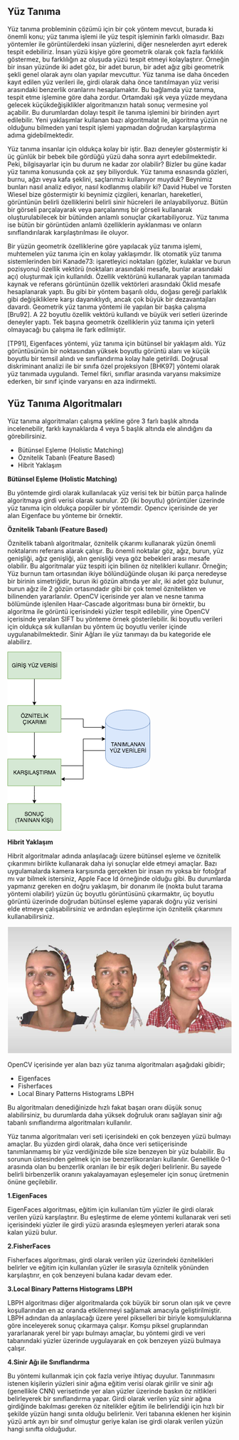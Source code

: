 **Yüz Tanıma** 
--------------

Yüz tanıma probleminin çözümü için bir çok yöntem mevcut, burada ki önemli konu; yüz tanıma işlemi ile yüz tespit işleminin farklı olmasıdır. Bazı yöntemler ile  görüntülerdeki insan yüzlerini, diğer nesnelerden ayırt ederek tespit edebiliriz. İnsan yüzü kişiye göre geometrik olarak çok fazla farklılık göstermez, bu farklılığın az oluşuda yüzü tespit etmeyi kolaylaştırır. Örneğin bir insan yüzünde iki adet göz, bir adet burun, bir adet ağız gibi geometrik şekli genel olarak aynı olan yapılar mevcuttur. Yüz tanıma ise daha önceden kayıt edilen yüz verileri ile, girdi olarak daha önce tanıtılmayan yüz verisi arasındaki benzerlik oranlarını hesaplamaktır. Bu bağlamda yüz tanıma, tespit etme işlemine göre daha zordur. Ortamdaki ışık veya yüzde meydana gelecek küçükdeğişiklikler algoritmanızın hatalı sonuç vermesine yol açabilir. Bu durumlardan dolayı tespit ile tanıma işlemini bir birinden ayırt edilebilir. Yeni yaklaşımlar kullanan bazı algoritmalat ile, algoritma yüzün ne olduğunu bilmeden yani tespit işlemi yapmadan doğrudan karşılaştırma adıma gidebilmektedir.

Yüz tanıma insanlar için oldukça kolay bir iştir. Bazı deneyler göstermiştir ki üç günlük bir bebek bile gördüğü yüzü daha sonra ayırt edebilmektedir. Peki, bilgisayarlar için bu durum ne kadar zor olabilir? Bizler bu güne kadar yüz tanıma konusunda çok az şey biliyorduk. Yüz tanıma esnasında gözleri, burnu, ağzı veya kafa şeklini, saçlarımızı kullanıyor muyduk? Beynimiz bunları nasıl analiz ediyor, nasıl kodlanmış olabilir ki? David Hubel ve Torsten Wiesel bize göstermiştir ki beynimiz çizgileri, kenarları, hareketleri, görüntünün belirli özelliklerini belirli sinir hücreleri ile anlayabiliyoruz. Bütün bir görseli parçalayarak veya parçalanmış bir görseli kullanarak oluşturulabilecek bir bütünden anlamlı sonuçlar çıkartabiliyoruz. Yüz tanıma ise bütün bir görüntüden anlamlı özelliklerin ayıklanması ve onların sınıflandırılarak karşılaştırılması ile oluyor.

Bir yüzün geometrik özelliklerine göre yapılacak yüz tanıma işlemi, muhtemelen yüz tanıma için en kolay yaklaşımdır. İlk otomatik yüz tanıma sistemlerinden biri Kanade73: işaretleyici noktaları (gözler, kulaklar ve burun pozisyonu) özellik vektörü (noktaları arasındaki mesafe, bunlar arasındaki açı) oluşturmak için kullanıldı. Özellik vektörünü kullanarak yapılan tanımada kaynak ve referans görüntünün özellik vektörleri arasındaki Öklid mesafe hesaplanarak yaptı. Bu gibi bir yöntem başarılı oldu, doğası gereği parlaklık gibi değişikliklere karşı dayanıklıydı, ancak çok büyük bir dezavantajları davardı. Geometrik yüz tanıma yöntemi ile yapılan bir başka çalışma [Bru92]. A 22 boyutlu özellik vektörü kullandı ve büyük veri setleri üzerinde deneyler yaptı. Tek başına geometrik özelliklerin yüz tanıma için yeterli olmayacağı bu çalışma ile fark edilmiştir.

[TP91], Eigenfaces yöntemi, yüz tanıma için bütünsel bir yaklaşım aldı. Yüz görüntüsünün bir noktasından yüksek boyutlu görüntü alanı ve küçük boyutlu bir temsil alındı ve sınıflandırma kolay hale getirildi. Doğrusal diskriminant analizi ile bir sınıfa özel projeksiyon [BHK97] yöntemi olarak yüz tanımada uygulandı. Temel fikri, sınıflar arasında varyansı maksimize ederken, bir sınıf içinde varyansı en aza indirmekti.


## Yüz Tanıma Algoritmaları

Yüz tanıma algoritmaları çalışma şekline göre 3 farlı başlık altında incelenebilir, farklı kaynaklarda 4 veya 5 başlık altında ele alındığını da görebilirsiniz.

 * Bütünsel Eşleme (Holistic Matching)
 * Öznitelik Tabanlı (Feature Based)
 * Hibrit Yaklaşım

**Bütünsel Eşleme (Holistic Matching)**

Bu yöntemde girdi olarak kullanılacak yüz verisi tek bir bütün parça halinde algoritmaya girdi verisi olarak sunulur. 2D (iki boyutlu) görüntüler üzerinde yüz tanıma için oldukça popüler bir yöntemdir. Opencv içerisinde de yer alan Eigenface bu yönteme bir örnektir.

**Öznitelik Tabanlı (Feature Based)**

Öznitelik tabanlı algoritmalar, öznitelik çıkarımı kullanarak yüzün önemli noktalarını referans alarak çalışır. Bu önemli noktalar göz, ağız, burun, yüz genişliği, ağız genişliği, alın genişliği veya göz bebekleri arası mesafe olabilir. Bu algoritmalar yüz tespiti için bilinen öz nitelikleri kullanır. Örneğin; Yüz burnun tam ortasından ikiye bölündüğünde oluşan iki parça neredeyse bir birinin simetriğidir, burun iki gözün altında yer alır, iki adet göz bulunur, burun ağız ile 2 gözün ortasındadır gibi bir çok temel öznitelikten ve bilinenden yararlanılır. OpenCV içerisinde yer alan ve nesne tanıma bölümünde işlenilen Haar-Cascade algoritması buna bir örnektir, bu algoritma ile görüntü içerisindeki yüzler tespit edilebilir, yine OpenCV içerisinde yeralan SIFT bu yönteme örnek gösterilebilir. İki boyutlu verileri için oldukça sık kullanılan bu yöntem üç boyutlu veriler içinde uygulanabilmektedir. Sinir Ağları ile yüz tanımayı da bu kategoride ele alabilirz.


![Oznitelik](static/oznitelik-ile-esleme.png)

**Hibrit Yaklaşım**

Hibrit algoritmalar adında anlaşılacağı üzere bütünsel eşleme ve öznitelik çıkarımını birlikte kullanarak daha iyi sonuçlar elde etmeyi amaçlar. Bazı uygulamalarda kamera karşısında gerçekten bir insan mı yoksa bir fotoğraf mı var bilmek istersiniz, Apple Face Id örneğinde olduğu gibi. Bu durumlarda yapmanız gereken en doğru yaklaşım, bir donanım ile (nokta bulut tarama yöntemi olabilir) yüzün üç boyutlu görüntüsünü çıkarmaktır, üç boyutlu görüntü üzerinde doğrudan bütünsel eşleme yaparak doğru yüz verisini elde etmeye çalışabilirsiniz ve ardından eşleştirme için öznitelik çıkarımını kullanabilirsiniz.


![3d face](static/3d_face.png)

OpenCV içerisinde yer alan bazı yüz tanıma algoritmaları aşağıdaki gibidir;

* Eigenfaces
* Fisherfaces
* Local Binary Patterns Histograms LBPH

Bu algoritmaları denediğinizde hızlı fakat başarı oranı düşük sonuç alabilirsiniz, bu durumlarda daha yüksek doğruluk oranı sağlayan sinir ağı tabanlı sınıflandırma algoritmaları kullanılır.

Yüz tanıma algoritmaları veri seti içerisindeki en çok benzeyen yüzü bulmayı amaçlar. Bu yüzden girdi olarak, daha önce veri setiiçerisinde tanımlanmamış bir yüz verdiğinizde bile size benzeyen bir yüz bulabilir. Bu sorunun üstesinden gelmek için ise benzerlikoranları kullanılır. Genellikle 0-1 arasında olan bu benzerlik oranları ile bir eşik değeri belirlenir. Bu sayede belirli birbenzerlik oranını yakalayamayan eşleşemeler için sonuç üretmenin önüne geçilebilir.


**1.EigenFaces**

EigenFaces algoritması, eğitim için kullanılan tüm yüzler ile girdi olarak verilen yüzü karşılaştırır. Bu eşleştirme de eleme yöntemi kullanarak veri seti içerisindeki yüzler ile girdi yüzü arasında eşleşmeyen yerleri atarak sona kalan yüzü bulur.


**2.FisherFaces**

Fisherfaces algoritması, girdi olarak verilen yüz üzerindeki öznitelikleri belirler ve eğitim için kullanılan yüzler ile sırasıyla öznitelik yönünden karşılaştırır, en çok benzeyeni bulana kadar devam eder.


**3.Local Binary Patterns Histograms LBPH**

LBPH algoritması diğer algoritmalarda çok büyük bir sorun olan ışık ve çevre koşullarından en az oranda etkilenmeyi sağlamak amacıyla geliştirilmiştir. LBPH adından da anlaşılacağı üzere yerel pikselleri bir biriyle komşuluklarına göre inceleyerek sonuç çıkarmaya çalışır. Komşu piksel gruplarından yararlanarak yerel bir yapı bulmayı amaçlar, bu yöntemi girdi ve veri tabanındaki yüzler üzerinde uygulayarak en çok benzeyen yüzü bulmaya çalışır.


**4.Sinir Ağı ile Sınıflandırma**

Bu yöntemi kullanmak için çok fazla veriye ihtiyaç duyulur. Tanınmasını istenen kişilerin yüzleri sinir ağına eğitim verisi olarak girilir ve sinir ağı (genellikle CNN) verisetinde yer alan yüzler üzerinde baskın öz nitlikleri belirleyerek bir sınıflandırma yapar. Girdi olarak verilen yüz sinir ağına girdiğinde bakılması gereken öz nitelikler eğitim ile belirlendiği için hızlı bir şekilde yüzün hangi sınıta olduğu belirlenir. Veri tabanına eklenen her kişinin yüzü artık ayrı bir sınıf olmuştur geriye kalan ise girdi olarak verilen yüzün hangi sınıfta olduğudur.
